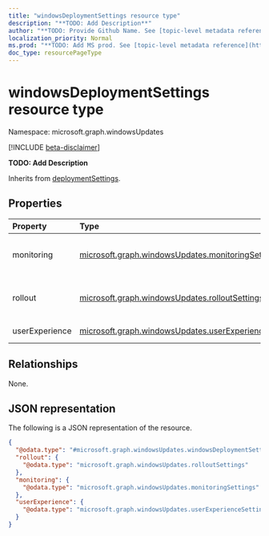 ```yaml
---
title: "windowsDeploymentSettings resource type"
description: "**TODO: Add Description**"
author: "**TODO: Provide Github Name. See [topic-level metadata reference](https://msgo.azurewebsites.net/add/document/guidelines/metadata.html#topic-level-metadata)**"
localization_priority: Normal
ms.prod: "**TODO: Add MS prod. See [topic-level metadata reference](https://msgo.azurewebsites.net/add/document/guidelines/metadata.html#topic-level-metadata)**"
doc_type: resourcePageType
---
```


# windowsDeploymentSettings resource type

Namespace: microsoft.graph.windowsUpdates

[!INCLUDE [beta-disclaimer](../../includes/beta-disclaimer.md)]

**TODO: Add Description**


Inherits from [deploymentSettings](../resources/windowsupdates-deploymentsettings.md).

## Properties
|Property|Type|Description|
|:---|:---|:---|
|monitoring|[microsoft.graph.windowsUpdates.monitoringSettings](../resources/windowsupdates-monitoringsettings.md)|**TODO: Add Description** Inherited from [deploymentSettings](../resources/windowsupdates-deploymentsettings.md).|
|rollout|[microsoft.graph.windowsUpdates.rolloutSettings](../resources/windowsupdates-rolloutsettings.md)|**TODO: Add Description** Inherited from [deploymentSettings](../resources/windowsupdates-deploymentsettings.md).|
|userExperience|[microsoft.graph.windowsUpdates.userExperienceSettings](../resources/windowsupdates-userexperiencesettings.md)|**TODO: Add Description**|

## Relationships
None.

## JSON representation
The following is a JSON representation of the resource.
<!-- {
  "blockType": "resource",
  "@odata.type": "microsoft.graph.windowsUpdates.windowsDeploymentSettings"
}
-->
``` json
{
  "@odata.type": "#microsoft.graph.windowsUpdates.windowsDeploymentSettings",
  "rollout": {
    "@odata.type": "microsoft.graph.windowsUpdates.rolloutSettings"
  },
  "monitoring": {
    "@odata.type": "microsoft.graph.windowsUpdates.monitoringSettings"
  },
  "userExperience": {
    "@odata.type": "microsoft.graph.windowsUpdates.userExperienceSettings"
  }
}
```

